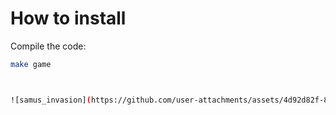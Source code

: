 # How to install

Compile the code:
```bash
make game



![samus_invasion](https://github.com/user-attachments/assets/4d92d82f-8124-421f-a547-138b22a2f557)
